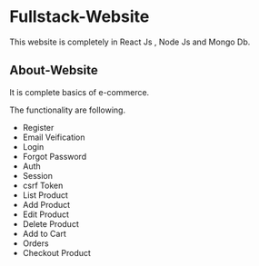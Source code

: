 # Fullstack-Website
This website is completely in React Js , Node Js and Mongo Db.

## About-Website

It is complete basics of e-commerce.

The functionality are following.

* Register
* Email Veification
* Login
* Forgot Password
* Auth
* Session
* csrf Token
* List Product
* Add Product
* Edit Product
* Delete Product
* Add to Cart
* Orders
* Checkout Product



